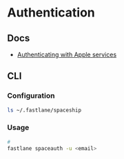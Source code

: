 # Authentication

## Docs

- [Authenticating with Apple services](https://docs.fastlane.tools/getting-started/ios/authentication/)

## CLI

### Configuration

```sh
ls ~/.fastlane/spaceship
```

### Usage

```sh
#
fastlane spaceauth -u <email>
```
